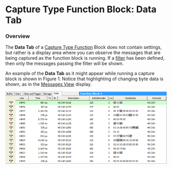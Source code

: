 # Capture Type Function Block: Data Tab

### Overview

The **Data Tab** of a [Capture Type Function](./) Block does not contain settings, but rather is a display area where you can observe the messages that are being captured as the function block is running. If a [filter](capture-type-function-block-filter-tab.md) has been defined, then only the messages passing the filter will be shown.

An example of the **Data Tab** as it might appear while running a capture block is shown in Figure 1. Notice that highlighting of changing byte data is shown, as in the [Messages View](../../../../main-menu-spy-networks/messages-view/messages-view-buffer-display/) display.

![Figure 1: Capture Block Data Tab showing captured messages.](../../../../../.gitbook/assets/capture_block_data_tab.gif)

